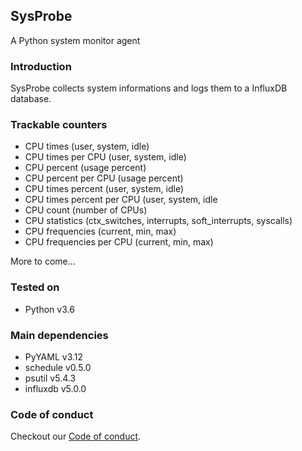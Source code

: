 ## SysProbe

A Python system monitor agent

### Introduction

SysProbe collects system informations and logs them to a InfluxDB database.

### Trackable counters

- CPU times (user, system, idle)
- CPU times per CPU (user, system, idle)
- CPU percent (usage percent)
- CPU percent per CPU (usage percent)
- CPU times percent (user, system, idle)
- CPU times percent per CPU (user, system, idle
- CPU count (number of CPUs)
- CPU statistics (ctx_switches, interrupts, soft_interrupts, syscalls)
- CPU frequencies (current, min, max)
- CPU frequencies per CPU (current, min, max)

More to come...

### Tested on

- Python v3.6

### Main dependencies

- PyYAML v3.12
- schedule v0.5.0
- psutil v5.4.3
- influxdb v5.0.0
    
### Code of conduct

Checkout our [Code of conduct](CODE_OF_CONDUCT.md).